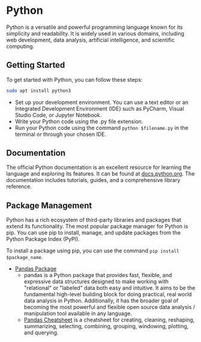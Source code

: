 # Python

Python is a versatile and powerful programming language known for its simplicity and readability. It is widely used in various domains, including web development, data analysis, artificial intelligence, and scientific computing.

## Getting Started

To get started with Python, you can follow these steps:

```BASH
sudo apt install python3
```

- Set up your development environment. You can use a text editor or an Integrated Development Environment (IDE) such as PyCharm, Visual Studio Code, or Jupyter Notebook.
- Write your Python code using the .py file extension.
- Run your Python code using the command `python $filename.py` in the terminal or through your chosen IDE.

## Documentation

The official Python documentation is an excellent resource for learning the language and exploring its features. It can be found at [docs.python.org](https://docs.python.org/). The documentation includes tutorials, guides, and a comprehensive library reference.

## Package Management

Python has a rich ecosystem of third-party libraries and packages that extend its functionality. The most popular package manager for Python is pip. You can use pip to install, manage, and update packages from the Python Package Index (PyPI).

To install a package using pip, you can use the command `pip install $package_name`.

- [Pandas Package](https://github.com/pandas-dev/pandas)
  - pandas is a Python package that provides fast, flexible, and expressive data structures designed to make working with "relational" or "labeled" data both easy and intuitive. It aims to be the fundamental high-level building block for doing practical, real world data analysis in Python. Additionally, it has the broader goal of becoming the most powerful and flexible open source data analysis / manipulation tool available in any language.
  - [Pandas Cheatsheet](https://github.com/pandas-dev/pandas/blob/main/doc/cheatsheet/Pandas_Cheat_Sheet.pdf) is a cheatsheet for creating, cleaning, reshaping, summarizing, selecting, combining, grouping, windowing, plotting, and querying.
